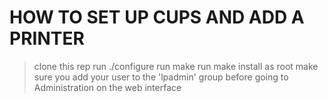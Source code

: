 HOW TO SET UP CUPS AND ADD A PRINTER
====================================

> clone this rep
> run ./configure
> run make
> run make install as root
> make sure you add your user to the 'lpadmin' group before going to Administration on the web interface